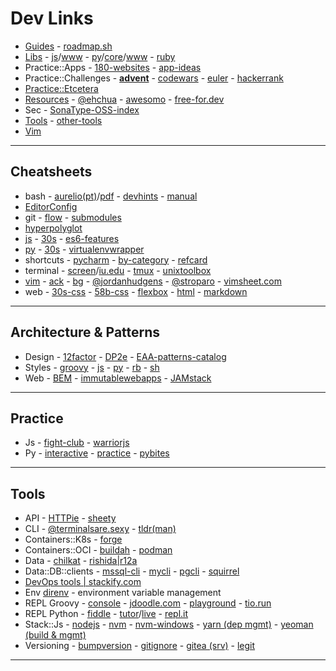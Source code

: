 # Dev Links

* [Guides](devguides.md#dev-guides) - [roadmap.sh](https://roadmap.sh/)
* [Libs](https://libraries.io/) - [js](libjs.md)/[www](http://www.javascripting.com/) - [py](libpython.md)/[core](https://docs.python.org/3/library/)/[www](https://python.libhunt.com/) - [ruby](libruby.md)
* Practice::Apps - [180-websites](https://zube.io/blog/how-i-built-180-websites-in-180-days-and-became-a-yc-fellowship-founder/) - [app-ideas](https://github.com/florinpop17/app-ideas)
* Practice::Challenges - **[advent](http://adventofcode.com/)** - [codewars](https://www.codewars.com/) - [euler](https://projecteuler.net) - [hackerrank](https://www.hackerrank.com/)
* [Practice::Etcetera](#practice)
* [Resources](https://github.com/zero-to-mastery/resources) - [@ehchua](https://www3.ntu.edu.sg/home/ehchua/programming/) - [awesomo](https://github.com/lk-geimfari/awesomo) - [free-for.dev](https://free-for.dev/#/)
* Sec - [SonaType-OSS-index](https://ossindex.sonatype.org/)
* [Tools](#tools) - [other-tools](devtools.md#dev-tools)
* [Vim](vim.md#vim)

---

## Cheatsheets

* bash - [aurelio(pt)](https://aurelio.net/shell/canivete/)/[pdf](https://aurelio.net/shell/canivete/pdf/canivete-shell.pdf) - [devhints](https://devhints.io/bash) - [manual](https://www.gnu.org/software/bash/manual/bash.html)
* [EditorConfig](https://github.com/editorconfig/editorconfig/wiki/EditorConfig-Properties)
* git - [flow](https://danielkummer.github.io/git-flow-cheatsheet/) - [submodules](https://services.github.com/on-demand/downloads/submodule-vs-subtree-cheat-sheet/)
* [hyperpolyglot](http://hyperpolyglot.org/)
* [js](https://mbeaudru.github.io/modern-js-cheatsheet/) - [30s](https://github.com/Chalarangelo/30-seconds-of-code) - [es6-features](http://es6-features.org/)
* [py](https://www.pythonsheets.com/) - [30s](https://github.com/kriadmin/30-seconds-of-python-code) - [virtualenvwrapper](https://virtualenvwrapper.readthedocs.io/en/latest/command_ref.html)
* shortcuts - [pycharm](https://www.jetbrains.com/help/pycharm/mastering-keyboard-shortcuts.html) - [by-category](https://www.jetbrains.com/help/pycharm/keyboard-shortcuts-by-category.html) - [refcard](https://resources.jetbrains.com/storage/products/pycharm/docs/PyCharm_ReferenceCard.pdf)
* terminal - [screen](http://aperiodic.net/screen/quick_reference)/[iu.edu](https://kb.iu.edu/d/acuy) - [tmux](https://www.outcoldman.com/cheatsheets/tmux/) - [unixtoolbox](http://cb.vu/unixtoolbox.xhtml)
* [vim](http://www.viemu.com/a_vi_vim_graphical_cheat_sheet_tutorial.html) - [ack](https://github.com/mileszs/ack.vim#keyboard-shortcuts) - [bg](https://bitbucket.org/tednaleid/vim-shortcut-wallpaper/raw/tip/vim-shortcuts2560x1600.png) - [@jordanhudgens](https://github.com/jordanhudgens/vim-settings/blob/master/vim-cheat-sheet.md) - [@stroparo](https://gist.github.com/stroparo/e848823768679273e58995f94e2f4049#file-vim-mkd) - [vimsheet.com](http://vimsheet.com/)
* web - [30s-css](https://atomiks.github.io/30-seconds-of-css/) - [58b-css](https://jrl.ninja/etc/1/) - [flexbox](https://darekkay.com/dev/flexbox-cheatsheet.html) - [html](https://htmlcheatsheet.com/) - [markdown](https://guides.github.com/pdfs/markdown-cheatsheet-online.pdf)

---

## Architecture & Patterns

* Design - [12factor](https://12factor.net) - [DP2e](http://www.ccs.neu.edu/home/matthias/HtDP2e/) - [EAA-patterns-catalog](https://martinfowler.com/eaaCatalog/)
* Styles - [groovy](http://groovy-lang.org/style-guide.html) - [js](https://github.com/standard/standard) - [py](https://pep8.org/) - [rb](https://github.com/bbatsov/ruby-style-guide) - [sh](https://google.github.io/styleguide/shell.xml)
* Web - [BEM](http://getbem.com/introduction/) - [immutablewebapps](https://immutablewebapps.org/) - [JAMstack](https://jamstack.org)

---

## Practice

* Js - [fight-club](https://jsfight.club/) - [warriorjs](https://warriorjs.com/)
* Py - [interactive](https://github.com/donnemartin/interactive-coding-challenges#interactive-coding-challenges) - [practice](http://www.practicepython.org/) - [pybites](https://pybit.es/pages/challenges.html)

---

## Tools

* API - [HTTPie](https://httpie.org/doc) - [sheety](https://sheety.co/)
* CLI - [@terminalsare.sexy](https://terminalsare.sexy/) - [tldr(man)](https://github.com/tldr-pages/tldr)
* Containers::K8s - [forge](https://forge.sh/)
* Containers::OCI - [buildah](https://buildah.io/) - [podman](https://podman.io/)
* Data - [chilkat](https://tools.chilkat.io/) - [rishida|r12a](https://r12a.github.io/)
* Data::DB::clients - [mssql-cli](https://github.com/dbcli/mssql-cli) - [mycli](http://www.mycli.net) - [pgcli](https://www.pgcli.com) - [squirrel](http://www.squirrelsql.org/)
* [DevOps tools | stackify.com](https://stackify.com/top-devops-tools/)
* Env [direnv](https://direnv.net/) - environment variable management
* REPL Groovy - [console](https://groovyconsole.appspot.com/) - [jdoodle.com](https://www.jdoodle.com/execute-groovy-online) - [playground](https://groovy-playground.appspot.com/) - [tio.run](https://tio.run/#groovy)
* REPL Python - [fiddle](http://pythonfiddle.com/) - [tutor](http://pythontutor.com/)/[live](http://pythontutor.com/live.html#mode=edit) - [repl.it](https://repl.it/languages/python3)
* Stack::Js - [nodejs](https://nodejs.org/en/) - [nvm](https://github.com/creationix/nvm) - [nvm-windows](https://github.com/coreybutler/nvm-windows) - [yarn (dep mgmt)](https://yarnpkg.com/lang/en/) - [yeoman (build & mgmt)](https://yeoman.io/)
* Versioning - [bumpversion](https://github.com/peritus/bumpversion) - [gitignore](https://github.com/github/gitignore) - [gitea (srv)](https://gitea.io/en-us/) - [legit](https://github.com/kennethreitz/legit)

---

